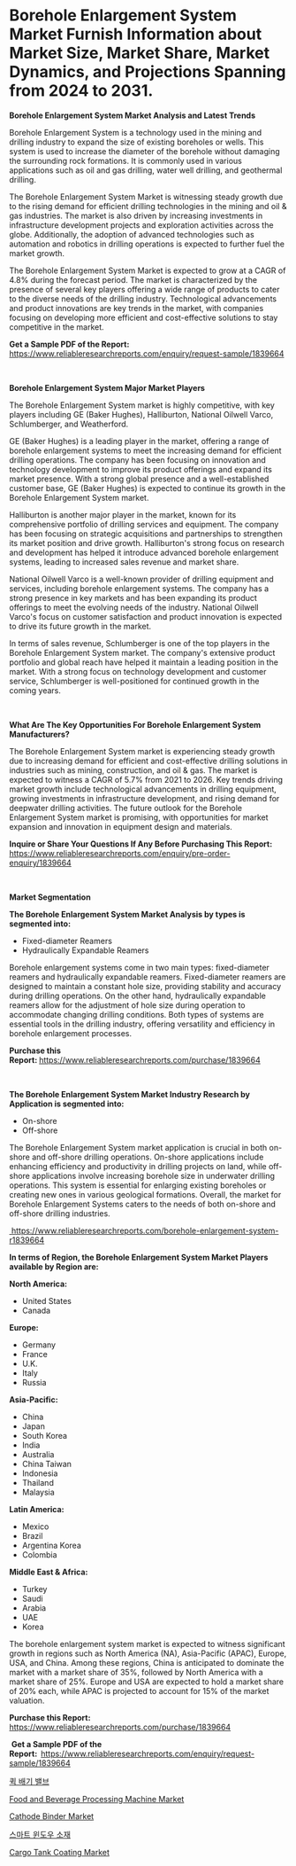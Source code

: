 <p><h1>Borehole Enlargement System Market Furnish Information about Market Size, Market Share, Market Dynamics, and Projections Spanning from 2024 to 2031.</h1></p><p><strong>Borehole Enlargement System Market Analysis and Latest Trends</strong></p>
<p><p>Borehole Enlargement System is a technology used in the mining and drilling industry to expand the size of existing boreholes or wells. This system is used to increase the diameter of the borehole without damaging the surrounding rock formations. It is commonly used in various applications such as oil and gas drilling, water well drilling, and geothermal drilling.</p><p>The Borehole Enlargement System Market is witnessing steady growth due to the rising demand for efficient drilling technologies in the mining and oil & gas industries. The market is also driven by increasing investments in infrastructure development projects and exploration activities across the globe. Additionally, the adoption of advanced technologies such as automation and robotics in drilling operations is expected to further fuel the market growth.</p><p>The Borehole Enlargement System Market is expected to grow at a CAGR of 4.8% during the forecast period. The market is characterized by the presence of several key players offering a wide range of products to cater to the diverse needs of the drilling industry. Technological advancements and product innovations are key trends in the market, with companies focusing on developing more efficient and cost-effective solutions to stay competitive in the market.</p></p>
<p><strong>Get a Sample PDF of the Report:&nbsp;</strong> <a href="https://www.reliableresearchreports.com/enquiry/request-sample/1839664">https://www.reliableresearchreports.com/enquiry/request-sample/1839664</a></p>
<p>&nbsp;</p>
<p><strong>Borehole Enlargement System Major Market Players</strong></p>
<p><p>The Borehole Enlargement System market is highly competitive, with key players including GE (Baker Hughes), Halliburton, National Oilwell Varco, Schlumberger, and Weatherford.</p><p>GE (Baker Hughes) is a leading player in the market, offering a range of borehole enlargement systems to meet the increasing demand for efficient drilling operations. The company has been focusing on innovation and technology development to improve its product offerings and expand its market presence. With a strong global presence and a well-established customer base, GE (Baker Hughes) is expected to continue its growth in the Borehole Enlargement System market.</p><p>Halliburton is another major player in the market, known for its comprehensive portfolio of drilling services and equipment. The company has been focusing on strategic acquisitions and partnerships to strengthen its market position and drive growth. Halliburton's strong focus on research and development has helped it introduce advanced borehole enlargement systems, leading to increased sales revenue and market share.</p><p>National Oilwell Varco is a well-known provider of drilling equipment and services, including borehole enlargement systems. The company has a strong presence in key markets and has been expanding its product offerings to meet the evolving needs of the industry. National Oilwell Varco's focus on customer satisfaction and product innovation is expected to drive its future growth in the market.</p><p>In terms of sales revenue, Schlumberger is one of the top players in the Borehole Enlargement System market. The company's extensive product portfolio and global reach have helped it maintain a leading position in the market. With a strong focus on technology development and customer service, Schlumberger is well-positioned for continued growth in the coming years.</p></p>
<p>&nbsp;</p>
<p><strong>What Are The Key Opportunities For Borehole Enlargement System Manufacturers?</strong></p>
<p><p>The Borehole Enlargement System market is experiencing steady growth due to increasing demand for efficient and cost-effective drilling solutions in industries such as mining, construction, and oil & gas. The market is expected to witness a CAGR of 5.7% from 2021 to 2026. Key trends driving market growth include technological advancements in drilling equipment, growing investments in infrastructure development, and rising demand for deepwater drilling activities. The future outlook for the Borehole Enlargement System market is promising, with opportunities for market expansion and innovation in equipment design and materials.</p></p>
<p><strong>Inquire or Share Your Questions If Any Before Purchasing This Report:</strong> <a href="https://www.reliableresearchreports.com/enquiry/pre-order-enquiry/1839664">https://www.reliableresearchreports.com/enquiry/pre-order-enquiry/1839664</a></p>
<p>&nbsp;</p>
<p><strong>Market Segmentation</strong></p>
<p><strong>The Borehole Enlargement System Market Analysis by types is segmented into:</strong></p>
<p><ul><li>Fixed-diameter Reamers</li><li>Hydraulically Expandable Reamers</li></ul></p>
<p><p>Borehole enlargement systems come in two main types: fixed-diameter reamers and hydraulically expandable reamers. Fixed-diameter reamers are designed to maintain a constant hole size, providing stability and accuracy during drilling operations. On the other hand, hydraulically expandable reamers allow for the adjustment of hole size during operation to accommodate changing drilling conditions. Both types of systems are essential tools in the drilling industry, offering versatility and efficiency in borehole enlargement processes.</p></p>
<p><strong>Purchase this Report:&nbsp;</strong><a href="https://www.reliableresearchreports.com/purchase/1839664">https://www.reliableresearchreports.com/purchase/1839664</a></p>
<p>&nbsp;</p>
<p><strong>The Borehole Enlargement System Market Industry Research by Application is segmented into:</strong></p>
<p><ul><li>On-shore</li><li>Off-shore</li></ul></p>
<p><p>The Borehole Enlargement System market application is crucial in both on-shore and off-shore drilling operations. On-shore applications include enhancing efficiency and productivity in drilling projects on land, while off-shore applications involve increasing borehole size in underwater drilling operations. This system is essential for enlarging existing boreholes or creating new ones in various geological formations. Overall, the market for Borehole Enlargement Systems caters to the needs of both on-shore and off-shore drilling industries.</p></p>
<p><a href="https://www.reliableresearchreports.com/borehole-enlargement-system-r1839664">&nbsp;https://www.reliableresearchreports.com/borehole-enlargement-system-r1839664</a></p>
<p><strong>In terms of Region, the Borehole Enlargement System Market Players available by Region are:</strong></p>
<p>
    <p> <strong> North America: </strong>
        <ul>
            <li>United States</li>
            <li>Canada</li>
        </ul>
        </p> 
    <p> <strong> Europe: </strong>
        <ul>
            <li>Germany</li>
            <li>France</li>
            <li>U.K.</li>
            <li>Italy</li>
            <li>Russia</li>
        </ul>
        </p> 
    <p> <strong> Asia-Pacific: </strong>
        <ul>
            <li>China</li>
            <li>Japan</li>
            <li>South Korea</li>
            <li>India</li>
            <li>Australia</li>
            <li>China Taiwan</li>
            <li>Indonesia</li>
            <li>Thailand</li>
            <li>Malaysia</li>
        </ul>
        </p> 
    <p> <strong> Latin America: </strong>
        <ul>
            <li>Mexico</li>
            <li>Brazil</li>
            <li>Argentina Korea</li>
            <li>Colombia</li>
        </ul>
        </p> 
    <p> <strong> Middle East & Africa: </strong>
        <ul>
            <li>Turkey</li>
            <li>Saudi</li>
            <li>Arabia</li>
            <li>UAE</li>
            <li>Korea</li>
        </ul>
    </p>
    </p>
<p><p>The borehole enlargement system market is expected to witness significant growth in regions such as North America (NA), Asia-Pacific (APAC), Europe, USA, and China. Among these regions, China is anticipated to dominate the market with a market share of 35%, followed by North America with a market share of 25%. Europe and USA are expected to hold a market share of 20% each, while APAC is projected to account for 15% of the market valuation.</p></p>
<p><strong>Purchase this Report: </strong><a href="https://www.reliableresearchreports.com/purchase/1839664">https://www.reliableresearchreports.com/purchase/1839664</a></p>
<p>&nbsp;<strong>Get a Sample PDF of the Report:&nbsp;&nbsp;</strong><a href="https://www.reliableresearchreports.com/enquiry/request-sample/1839664">https://www.reliableresearchreports.com/enquiry/request-sample/1839664</a></p>
<p><strong></strong></p>
<p><p><a href="https://medium.com/@fly879567/%EB%B9%A0%EB%A5%B8-%EB%B0%B0%EC%B6%9C-%EB%B0%B8%EB%B8%8C-%EC%8B%9C%EC%9E%A5-%EB%8F%99%ED%96%A5-%EB%B0%8F-%EC%8B%9C%EC%9E%A5-%EB%B6%84%EC%84%9D%EC%9D%84-2024-2031%EB%85%84-%EA%B8%B0%EA%B0%84%EC%97%90-%EB%8C%80%ED%95%B4-%EC%98%88%EC%B8%A1%ED%95%A9%EB%8B%88%EB%8B%A4-3a6747ca0bb9">퀵 배기 밸브</a></p><p><a href="https://github.com/nathandecarvalho/Market-Research-Report-List-3/blob/main/food-and-beverage-processing-machine-market.md">Food and Beverage Processing Machine Market</a></p><p><a href="https://issuu.com/reportprime-2/docs/cathode-binder-market-size-2030.pptx">Cathode Binder Market</a></p><p><a href="https://medium.com/@rickymetzdvm/%EC%8A%A4%EB%A7%88%ED%8A%B8-%EC%B0%BD%EC%9E%AC%EB%A3%8C-%EC%8B%9C%EC%9E%A5-%EA%B7%9C%EB%AA%A8-cagr-%ED%8A%B8%EB%A0%8C%EB%93%9C-2024-2030-a1ac8ebfa36b">스마트 윈도우 소재</a></p><p><a href="https://issuu.com/reportprime-2/docs/cargo-tank-coating-market-size-2030.pptx">Cargo Tank Coating Market</a></p></p>